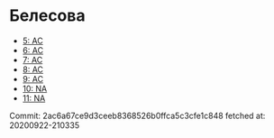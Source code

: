 # Белесова
- [5: AC](5.md)
- [6: AC](6.md)
- [7: AC](7.md)
- [8: AC](8.md)
- [9: AC](9.md)
- [10: NA](10.md)
- [11: NA](11.md)

Commit: 2ac6a67ce9d3ceeb8368526b0ffca5c3cfe1c848
 fetched at: 20200922-210335
